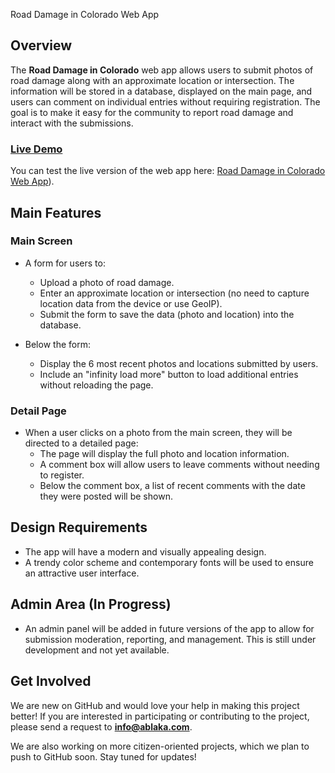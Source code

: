 Road Damage in Colorado Web App
## Overview

The **Road Damage in Colorado** web app allows users to submit photos of road damage along with an approximate location or intersection. The information will be stored in a database, displayed on the main page, and users can comment on individual entries without requiring registration. The goal is to make it easy for the community to report road damage and interact with the submissions.

### [Live Demo](https://colorado-road-damage-app-ablaka.replit.app/)
You can test the live version of the web app here: [Road Damage in Colorado Web App](https://colorado-road-damage-app-ablaka.replit.app/)).

## Main Features

### Main Screen
- A form for users to:
  - Upload a photo of road damage.
  - Enter an approximate location or intersection (no need to capture location data from the device or use GeoIP).
  - Submit the form to save the data (photo and location) into the database.
  
- Below the form:
  - Display the 6 most recent photos and locations submitted by users.
  - Include an "infinity load more" button to load additional entries without reloading the page.

### Detail Page
- When a user clicks on a photo from the main screen, they will be directed to a detailed page:
  - The page will display the full photo and location information.
  - A comment box will allow users to leave comments without needing to register.
  - Below the comment box, a list of recent comments with the date they were posted will be shown.

## Design Requirements
- The app will have a modern and visually appealing design.
- A trendy color scheme and contemporary fonts will be used to ensure an attractive user interface.

## Admin Area (In Progress)
- An admin panel will be added in future versions of the app to allow for submission moderation, reporting, and management. This is still under development and not yet available.

## Get Involved
We are new on GitHub and would love your help in making this project better! If you are interested in participating or contributing to the project, please send a request to **info@ablaka.com**.

We are also working on more citizen-oriented projects, which we plan to push to GitHub soon. Stay tuned for updates!

